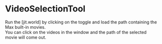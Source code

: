 # VideoSelectionTool
 
 Run the [jit.world] by clicking on the toggle and load the path containing the Max built-in movies. <br>
 You can click on the videos in the window and the path of the selected movie will come out. 

